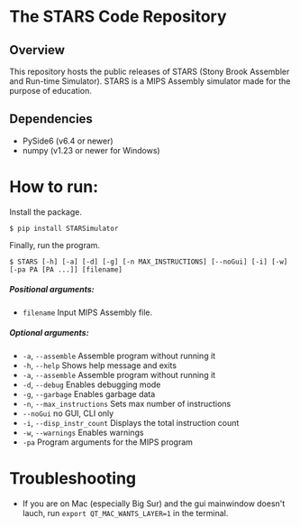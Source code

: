 # The STARS Code Repository

## Overview
This repository hosts the public releases of STARS (Stony Brook Assembler and Run-time Simulator). STARS is a MIPS Assembly simulator made for the purpose of education.

## Dependencies
* PySide6 (v6.4 or newer)
* numpy (v1.23 or newer for Windows)

# How to run:
Install the package.
```
$ pip install STARSimulator
```

Finally, run the program.
```
$ STARS [-h] [-a] [-d] [-g] [-n MAX_INSTRUCTIONS] [--noGui] [-i] [-w] [-pa PA [PA ...]] [filename]
```

##### Positional arguments:
* `filename`       Input MIPS Assembly file.

##### Optional arguments:
* `-a`, `--assemble`    Assemble program without running it
* `-h`, `--help`     Shows help message and exits
* `-a`, `--assemble`    Assemble program without running it
* `-d`, `--debug`    Enables debugging mode
* `-g`, `--garbage`  Enables garbage data
* `-n`, `--max_instructions`  Sets max number of instructions
* `--noGui` no GUI, CLI only
* `-i`, `--disp_instr_count`  Displays the total instruction count
* `-w`, `--warnings`  Enables warnings
* `-pa`  Program arguments for the MIPS program


# Troubleshooting
* If you are on Mac (especially Big Sur) and the gui mainwindow doesn't lauch, run `export QT_MAC_WANTS_LAYER=1` in the terminal.
